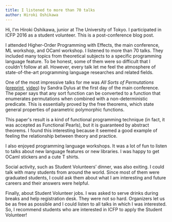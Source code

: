 ```yaml
---
title: I listened to more than 70 talks
author: Hiroki Oshikawa
---
```


Hi, I'm Hiroki Oshikawa, junior at The University of Tokyo.
I participated in ICFP 2016 as a student volunteer.
This is a post-conference blog post.

I attended Higher-Order Programming with Effects, the main conference, ML workshop, and OCaml workshop.
I listened to more than 70 talks. 
They included many topics from theoretical subjects to a specific programming language feature. 
To be honest, some of them were so difficult that I couldn't follow at all.
However, every talk let me feel the atmosphere of state-of-the-art programming language researches and related fields.


One of the most impressive talks for me was  _All Sorts of Permutations_ ([preprint](http://informatik.uni-kiel.de/~sad/icfp2016-preprint.pdf), [video](https://www.youtube.com/watch?v=vV3jqTxJ9Wc)) by Sandra Dylus at the first day of the main conference.
The paper says that any sort function can be converted to a function that enumerates permutations when combined with a non-deterministic predicate.
This is essentially proved by the free theorems, which state general properties of parametric polymorphic functions.

This paper's result is a kind of functional programming technique (in fact, it was accepted as Functional Pearls), but it is guaranteed by abstract theorems. 
I found this interesting because it seemed a good example of feeling the relationship between theory and practice. 


I also enjoyed programming language workshops. It was a lot of fun to listen to talks about new language features or new libraries.
 I was happy to get OCaml stickers and a cute T shirts.


Social activity, such as Student Volunteers’ dinner, was also exiting. I could talk with many students from around the world. 
Since most of them were graduated students, I could ask them about what I am interesting and future careers and their answers were helpful.


Finally, about Student Volunteer jobs. 
I was asked to serve drinks during breaks and help registration desk. They were not so hard. 
Organizers let us be as free as possible and I could listen to all talks in which I was interested. 
So, I recommend students who are interested in ICFP to apply the Student Volunteer! 
 
